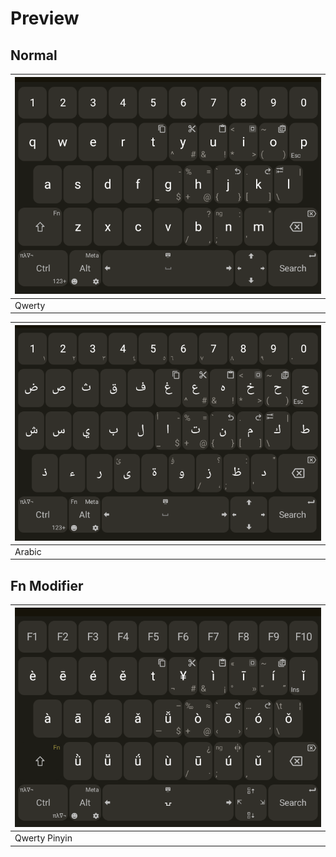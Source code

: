 # Preview
## Normal
|![qwerty layout preview](./images/qwerty.png)|
| ----- |
| Qwerty |

|![arabic layout preview](./images/arabic.png)|
| ----- |
| Arabic |

## Fn Modifier
| ![qwerty pinyin](./images/qwerty_pinyin.png) |
| ----- |
| Qwerty Pinyin |


